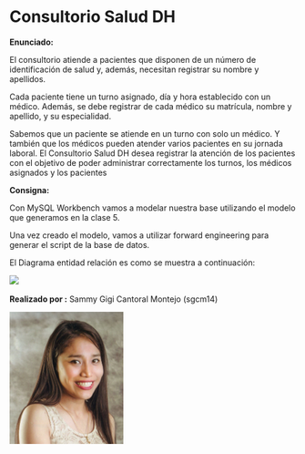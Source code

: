 # Consultorio Salud DH

**Enunciado:**

El consultorio atiende a pacientes que disponen de un número de identificación de salud y, además, necesitan registrar su nombre y 
apellidos.

Cada paciente tiene un turno asignado, día y hora establecido con un médico.
Además, se debe registrar de cada médico su matrícula, nombre y apellido, y su especialidad.

Sabemos que un paciente se atiende en un turno con solo un médico.
Y también que los médicos pueden atender varios pacientes en su jornada laboral. 
El Consultorio Salud DH desea registrar la atención de los pacientes con el objetivo de poder administrar correctamente los turnos, los médicos 
asignados y los pacientes

**Consigna:**

Con MySQL Workbench vamos a modelar nuestra base utilizando el modelo que 
generamos en la clase 5.

Una vez creado el modelo, vamos a utilizar forward engineering para generar el script de la base de datos.

El Diagrama entidad relación es como se muestra a continuación:

![](https://raw.githubusercontent.com/sgcm14/proyectos-sql/main/salud_dh/salud_dh.png)

**Realizado por :** Sammy Gigi Cantoral Montejo (sgcm14)

<img src ="https://raw.githubusercontent.com/sgcm14/sgcm14/main/sammy.jpg" width="200">